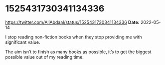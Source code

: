 # 1525431730341134336
https://twitter.com/AliAbdaal/status/1525431730341134336
**Date:** 2022-05-14

I stop reading non-fiction books when they stop providing me with significant value.

The aim isn’t to finish as many books as possible, it’s to get the biggest possible value out of my reading time.
